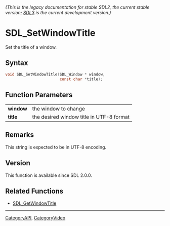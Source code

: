 ###### (This is the legacy documentation for stable SDL2, the current stable version; [SDL3](https://wiki.libsdl.org/SDL3/) is the current development version.)
# SDL_SetWindowTitle

Set the title of a window.

## Syntax

```c
void SDL_SetWindowTitle(SDL_Window * window,
                        const char *title);

```

## Function Parameters

|                |                                          |
| -------------- | ---------------------------------------- |
| **window**     | the window to change                     |
| **title**      | the desired window title in UTF-8 format |

## Remarks

This string is expected to be in UTF-8 encoding.

## Version

This function is available since SDL 2.0.0.

## Related Functions

* [SDL_GetWindowTitle](SDL_GetWindowTitle)

----
[CategoryAPI](CategoryAPI), [CategoryVideo](CategoryVideo)

